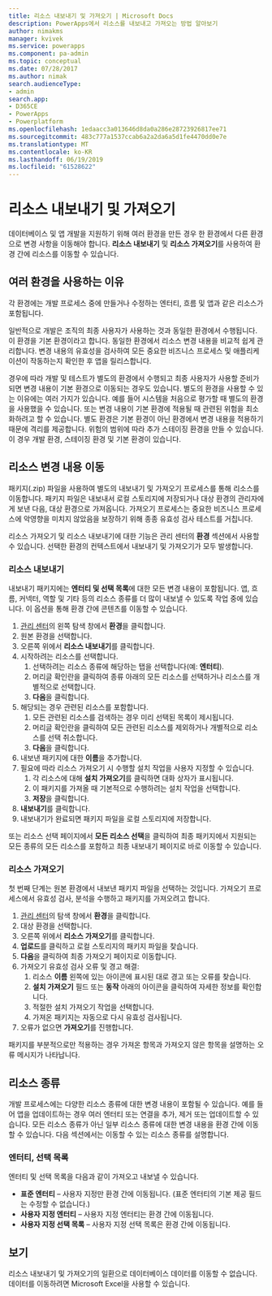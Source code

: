 ```yaml
---
title: 리소스 내보내기 및 가져오기 | Microsoft Docs
description: PowerApps에서 리소스를 내보내고 가져오는 방법 알아보기
author: nimakms
manager: kvivek
ms.service: powerapps
ms.component: pa-admin
ms.topic: conceptual
ms.date: 07/28/2017
ms.author: nimak
search.audienceType:
- admin
search.app:
- D365CE
- PowerApps
- Powerplatform
ms.openlocfilehash: 1edaacc3a013646d8da0a286e28723926817ee71
ms.sourcegitcommit: 483c777a1537ccab6a2a2da6a5d1fe4470dd0e7e
ms.translationtype: MT
ms.contentlocale: ko-KR
ms.lasthandoff: 06/19/2019
ms.locfileid: "61528622"
---
```

# <a name="export-and-import-resources"></a>리소스 내보내기 및 가져오기
데이터베이스 및 앱 개발을 지원하기 위해 여러 환경을 만든 경우 한 환경에서 다른 환경으로 변경 사항을 이동해야 합니다. **리소스 내보내기** 및 **리소스 가져오기**를 사용하여 환경 간에 리소스를 이동할 수 있습니다.

## <a name="why-use-multiple-environments"></a>여러 환경을 사용하는 이유
각 환경에는 개발 프로세스 중에 만들거나 수정하는 엔터티, 흐름 및 앱과 같은 리소스가 포함됩니다. 

일반적으로 개발은 조직의 최종 사용자가 사용하는 것과 동일한 환경에서 수행됩니다. 이 환경을 기본 환경이라고 합니다. 동일한 환경에서 리소스 변경 내용을 비교적 쉽게 관리합니다. 변경 내용의 유효성을 검사하여 모든 중요한 비즈니스 프로세스 및 애플리케이션이 작동하는지 확인한 후 앱을 릴리스합니다.

경우에 따라 개발 및 테스트가 별도의 환경에서 수행되고 최종 사용자가 사용할 준비가 되면 변경 내용이 기본 환경으로 이동되는 경우도 있습니다. 별도의 환경을 사용할 수 있는 이유에는 여러 가지가 있습니다. 예를 들어 시스템을 처음으로 평가할 때 별도의 환경을 사용했을 수 있습니다. 또는 변경 내용이 기본 환경에 적용될 때 관련된 위험을 최소화하려고 할 수 있습니다. 별도 환경은 기본 환경이 아닌 환경에서 변경 내용을 적용하기 때문에 격리를 제공합니다. 위험의 범위에 따라 추가 스테이징 환경을 만들 수 있습니다. 이 경우 개발 환경, 스테이징 환경 및 기본 환경이 있습니다.

## <a name="moving-resource-changes"></a>리소스 변경 내용 이동
패키지(.zip) 파일을 사용하여 별도의 내보내기 및 가져오기 프로세스를 통해 리소스를 이동합니다. 패키지 파일은 내보내서 로컬 스토리지에 저장되거나 대상 환경의 관리자에게 보낸 다음, 대상 환경으로 가져옵니다. 가져오기 프로세스는 중요한 비즈니스 프로세스에 악영향을 미치지 않았음을 보장하기 위해 종종 유효성 검사 테스트를 거칩니다.

리소스 가져오기 및 리소스 내보내기에 대한 기능은 관리 센터의 **환경** 섹션에서 사용할 수 있습니다. 선택한 환경의 컨텍스트에서 내보내기 및 가져오기가 모두 발생합니다.

### <a name="export-resources"></a>리소스 내보내기
내보내기 패키지에는 **엔터티 및 선택 목록**에 대한 모든 변경 내용이 포함됩니다. 앱, 흐름, 커넥터, 역할 및 기타 등의 리소스 종류를 더 많이 내보낼 수 있도록 작업 중에 있습니다. 이 옵션을 통해 환경 간에 콘텐츠를 이동할 수 있습니다.

1. [관리 센터](https://admin.powerapps.com)의 왼쪽 탐색 창에서 **환경**을 클릭합니다.
2. 원본 환경을 선택합니다.
3. 오른쪽 위에서 **리소스 내보내기**를 클릭합니다.
4. 시작하려는 리소스를 선택합니다.
   1. 선택하려는 리소스 종류에 해당하는 탭을 선택합니다(예: **엔터티**).
   2. 머리글 확인란을 클릭하여 종류 아래의 모든 리소스를 선택하거나 리소스를 개별적으로 선택합니다.
   3. **다음**을 클릭합니다.
5. 해당되는 경우 관련된 리소스를 포함합니다.
   1. 모든 관련된 리소스를 검색하는 경우 미리 선택된 목록이 제시됩니다.
   2. 머리글 확인란을 클릭하여 모든 관련된 리소스를 제외하거나 개별적으로 리소스를 선택 취소합니다.
   3. **다음**을 클릭합니다.
6. 내보낸 패키지에 대한 **이름**을 추가합니다.
7. 필요에 따라 리소스 가져오기 시 수행할 설치 작업을 사용자 지정할 수 있습니다.
   1. 각 리소스에 대해 **설치 가져오기**를 클릭하면 대화 상자가 표시됩니다.
   2. 이 패키지를 가져올 때 기본적으로 수행하려는 설치 작업을 선택합니다.
   3. **저장**을 클릭합니다.
8. **내보내기**를 클릭합니다.
9. 내보내기가 완료되면 패키지 파일을 로컬 스토리지에 저장합니다.

또는 리소스 선택 페이지에서 **모든 리소스 선택**을 클릭하여 최종 패키지에서 지원되는 모든 종류의 모든 리소스를 포함하고 최종 내보내기 페이지로 바로 이동할 수 있습니다.

### <a name="import-resources"></a>리소스 가져오기
첫 번째 단계는 원본 환경에서 내보낸 패키지 파일을 선택하는 것입니다. 가져오기 프로세스에서 유효성 검사, 분석을 수행하고 패키지를 가져오려고 합니다.

1. [관리 센터](https://admin.powerapps.com)의 탐색 창에서 **환경**을 클릭합니다.
2. 대상 환경을 선택합니다.
3. 오른쪽 위에서 **리소스 가져오기**를 클릭합니다.
4. **업로드**를 클릭하고 로컬 스토리지의 패키지 파일을 찾습니다.
5. **다음**을 클릭하여 최종 가져오기 페이지로 이동합니다.
6. 가져오기 유효성 검사 오류 및 경고 해결:
   1. 리소스 **이름** 왼쪽에 있는 아이콘에 표시된 대로 경고 또는 오류를 찾습니다.
   2. **설치 가져오기** 필드 또는 **동작** 아래의 아이콘을 클릭하여 자세한 정보를 확인합니다.
   3. 적절한 설치 가져오기 작업을 선택합니다.
   4. 가져온 패키지는 자동으로 다시 유효성 검사됩니다.
7. 오류가 없으면 **가져오기**를 진행합니다.

패키지를 부분적으로만 적용하는 경우 가져온 항목과 가져오지 않은 항목을 설명하는 오류 메시지가 나타납니다.

## <a name="resource-types"></a>리소스 종류
개발 프로세스에는 다양한 리소스 종류에 대한 변경 내용이 포함될 수 있습니다. 예를 들어 앱을 업데이트하는 경우 여러 엔터티 또는 연결을 추가, 제거 또는 업데이트할 수 있습니다. 모든 리소스 종류가 아닌 일부 리소스 종류에 대한 변경 내용을 환경 간에 이동할 수 있습니다. 다음 섹션에서는 이동할 수 있는 리소스 종류를 설명합니다.

### <a name="entities-picklists"></a>엔터티, 선택 목록
엔터티 및 선택 목록을 다음과 같이 가져오고 내보낼 수 있습니다.

* **표준 엔터티** – 사용자 지정만 환경 간에 이동됩니다. (표준 엔터티의 기본 제공 필드는 수정할 수 없습니다.)
* **사용자 지정 엔터티** – 사용자 지정 엔터티는 환경 간에 이동됩니다.
* **사용자 지정 선택 목록** – 사용자 지정 선택 목록은 환경 간에 이동됩니다.

## <a name="data"></a>보기
리소스 내보내기 및 가져오기의 일환으로 데이터베이스 데이터를 이동할 수 없습니다. 데이터를 이동하려면 Microsoft Excel을 사용할 수 있습니다. 

